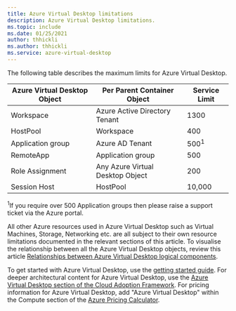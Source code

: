 ```yaml
---
title: Azure Virtual Desktop limitations
description: Azure Virtual Desktop limitations.
ms.topic: include
ms.date: 01/25/2021
author: thhickli
ms.author: thhickli
ms.service: azure-virtual-desktop
---
```


<!-- Used in /azure/azure-resource-manager/management/azure-subscription-service-limits.md -->

The following table describes the maximum limits for Azure Virtual Desktop.

| **Azure Virtual Desktop Object**                    | **Per Parent Container Object**                     | **Service Limit**   |
|-----------------------------------------------------|-------------------------------------------------|--------------------------------------------------|
| Workspace                                           | Azure Active Directory Tenant                   | 1300 |
| HostPool                                            | Workspace                                       | 400 |
| Application group                                   | Azure AD Tenant                                 | 500<sup>1</sup>  |
| RemoteApp                                           | Application group                               | 500 |
| Role Assignment                                     | Any Azure Virtual Desktop Object                | 200 |
| Session Host                                        | HostPool                                        | 10,000 |

<sup>1</sup>If you require over 500 Application groups then please raise a support ticket via the Azure portal.

All other Azure resources used in Azure Virtual Desktop such as Virtual Machines, Storage, Networking etc. are all subject to their own resource limitations documented in the relevant sections of this article. 
To visualise the relationship between all the Azure Virtual Desktop objects, review this article [Relationships between Azure Virtual Desktop logical components](/azure/architecture/example-scenario/wvd/windows-virtual-desktop#azure-virtual-desktop-limitations).

To get started with Azure Virtual Desktop, use the [getting started guide](../articles/virtual-desktop/overview.md).
For deeper architectural content for Azure Virtual Desktop, use the [Azure Virtual Desktop section of the Cloud Adoption Framework](/azure/cloud-adoption-framework/scenarios/wvd/).
For pricing information for Azure Virtual Desktop, add "Azure Virtual Desktop" within the Compute section of the [Azure Pricing Calculator](https://azure.microsoft.com/pricing/calculator).
